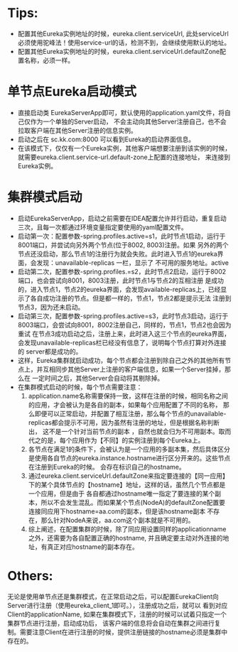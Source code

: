 # Tips:

- 配置其他Eureka实例地址的时候，eureka.client.serviceUrl, 此处serviceUrl必须使用驼峰法！使用service-url的话，检测不到，会继续使用默认的地址。
- 配置其他Eureka实例地址的时候，eureka.client.serviceUrl.defaultZone配置名称，必须一样。

# 单节点Eureka启动模式
- 直接启动类 EurekaServerApp即可，默认使用的application.yaml文件，将自己仅作为一个单独的Server启动，
不会主动向其他Server注册自己，也不会拉取客户端在其他Server注册的信息实例。
- 启动之后在 sc.kk.com:8000 可以看到Eureka的启动界面信息。
- 在该模式下，仅仅有一个Eureka实例，其他客户端想要注册到该实例的时候，就需要eureka.client.service-url.default-zone上配置的连接地址，
来连接到Eureka实例。

# 集群模式启动
- 启动EurekaServerApp，启动之前需要在IDEA配置允许并行启动，重复启动三次，且每一次都通过环境变量指定要使用的yaml配置文件。
- 启动第一次：配置参数-spring.profiles.active=s1，此时节点1启动，运行于8001端口，并尝试向另外两个节点(位于8002, 8003)注册。如果
另外的两个节点还没启动，那么节点1的注册行为就会失败。此时进入节点1的eureka界面，会发现：unavailable-replicas 一栏，显示了
不可用的服务地址。active
- 启动第二次，配置参数-spring.profiles.=s2，此时节点2启动，运行于8002端口，也会尝试向8001，8003注册，此时节点1与节点2的互相注册
是成功的，进入节点1，节点2的eureka界面，会发现available-replicas上，已经显示了各自成功注册的节点。但是都一样的，节点1，节点2都是提示无法
注册到节点3，因为还未启动。
- 启动第三次，配置参数-spring.profiles.active=s3，此时节点3启动，运行于8003端口，会尝试向8001，8002注册自己，同样的，节点1，节点2也会因为重试
在节点3成功启动之后，注册上来，此时进入这三个节点的eureka界面，会发现unavailable-replicas栏已经没有信息了，说明每个节点打算对外连接的
server都是成功的。
- 这样，Eureka集群就启动成功，每个节点都会注册到除自己之外的其他所有节点上，并互相同步其他Server上注册的客户端信息，如果一个Server挂掉，那么在
一定时间之后，其他Server会自动将其剔除掉。
- 在集群模式启动的时候，每个节点需要注意：
    1. application.name名称需要保持一致，这样在注册的时候，相同名称之间的应用，才会被认为是各自的副本，如果每个应用配置了不同的名称，
    那么即便可以正常启动，并配置了相互注册，那么每个节点的unavailable-replicas都会提示不可用，因为虽然有注册的地址，但是根据名称判断出，
    这不是一个针对当前节点的副本 ，自然也就会归为不可用副本。取而代之的是，每个应用作为【不同】的实例注册到每个Eureka上。
    2. 各节点在满足1的条件下，会被认为是一个应用的多副本集，然后具体区分是使用各自节点的eureka.instance.hostname进行区分开来的。这些节点在注册到Eureka的时候。
    会存在标识自己的hostname。
    3. 通过eureka.client.serviceUrl.defaultZone来指定要连接的【同一应用】下的某个具体节点的【hostname】地址，这样的话，虽然几个节点都是一个应用，但是由于
    各自都通过hostname唯一指定了要连接的某个副本，所以不会发生混乱。而如果某个节点(NodeA)的defaultZone配置要连接同应用下hostname=aa.com的副本，但是该hostname副本
    不存在，那么针对NodeA来说，aa.com这个副本就是不可用的。
    4. 综上阐述，在配置集群的时候，除了同应用设置同样的applicationname之外，还需要为各自配置正确的hostname, 并且确定要主动对外连接的地址，有真正对应hostname的副本存在。
    
# Others:
 无论是使用单节点还是集群模式，在正常启动之后，可以配置EurekaClient向Server进行注册（使用eureka_client_1即可。），注册成功之后，就可以
 看到对应Client的applicationName, 如果在集群模式下，注册的时候可以试着只指定一个集群节点进行注册，启动成功后，
 该客户端的信息将会自动在集群之间进行复制。需要注意Client在进行注册的时候，提供注册链接的hostname必须是集群中存在的。